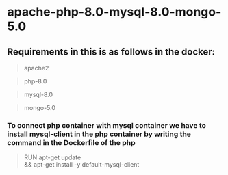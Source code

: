 # apache-php-8.0-mysql-8.0-mongo-5.0
## Requirements in this is as follows in the docker:
>apache2

>php-8.0

>mysql-8.0

>mongo-5.0
### To connect php container with mysql container we have to install mysql-client in the php container by writing the command in the Dockerfile of the php

>RUN apt-get update \
    && apt-get install -y default-mysql-client
